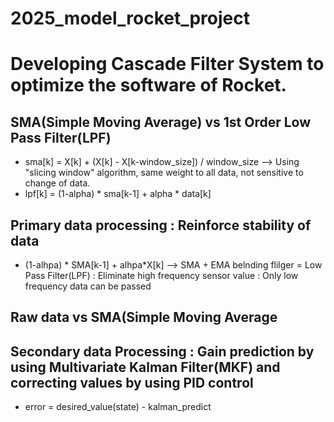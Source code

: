 # 2025_model_rocket_project
# Developing Cascade Filter System to optimize the software of Rocket.

## SMA(Simple Moving Average) vs 1st Order Low Pass Filter(LPF)
- sma[k] = X[k] + (X[k] - X[k-window_size]) / window_size --> Using "slicing window" algorithm, same weight to all data, not sensitive to change of data.
- lpf[k] = (1-alpha) * sma[k-1] + alpha * data[k]

## Primary data processing : Reinforce stability of data
- (1-alhpa) * SMA[k-1] + alhpa*X[k] --> SMA + EMA belnding flilger = Low Pass Filter(LPF) : Eliminate high frequency sensor value : Only low frequency data can be passed

## Raw data vs SMA(Simple Moving Average

## Secondary data Processing : Gain prediction by using Multivariate Kalman Filter(MKF) and correcting values by using PID control
- error = desired_value(state) - kalman_predict
